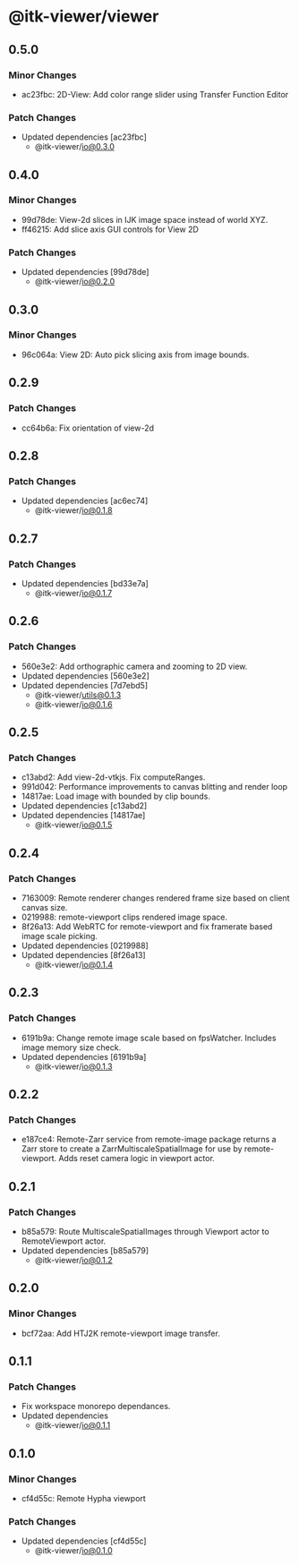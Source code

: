 # @itk-viewer/viewer

## 0.5.0

### Minor Changes

- ac23fbc: 2D-View: Add color range slider using Transfer Function Editor

### Patch Changes

- Updated dependencies [ac23fbc]
  - @itk-viewer/io@0.3.0

## 0.4.0

### Minor Changes

- 99d78de: View-2d slices in IJK image space instead of world XYZ.
- ff46215: Add slice axis GUI controls for View 2D

### Patch Changes

- Updated dependencies [99d78de]
  - @itk-viewer/io@0.2.0

## 0.3.0

### Minor Changes

- 96c064a: View 2D: Auto pick slicing axis from image bounds.

## 0.2.9

### Patch Changes

- cc64b6a: Fix orientation of view-2d

## 0.2.8

### Patch Changes

- Updated dependencies [ac6ec74]
  - @itk-viewer/io@0.1.8

## 0.2.7

### Patch Changes

- Updated dependencies [bd33e7a]
  - @itk-viewer/io@0.1.7

## 0.2.6

### Patch Changes

- 560e3e2: Add orthographic camera and zooming to 2D view.
- Updated dependencies [560e3e2]
- Updated dependencies [7d7ebd5]
  - @itk-viewer/utils@0.1.3
  - @itk-viewer/io@0.1.6

## 0.2.5

### Patch Changes

- c13abd2: Add view-2d-vtkjs. Fix computeRanges.
- 991d042: Performance improvements to canvas blitting and render loop
- 14817ae: Load image with bounded by clip bounds.
- Updated dependencies [c13abd2]
- Updated dependencies [14817ae]
  - @itk-viewer/io@0.1.5

## 0.2.4

### Patch Changes

- 7163009: Remote renderer changes rendered frame size based on client canvas size.
- 0219988: remote-viewport clips rendered image space.
- 8f26a13: Add WebRTC for remote-viewport and fix framerate based image scale picking.
- Updated dependencies [0219988]
- Updated dependencies [8f26a13]
  - @itk-viewer/io@0.1.4

## 0.2.3

### Patch Changes

- 6191b9a: Change remote image scale based on fpsWatcher. Includes image memory size check.
- Updated dependencies [6191b9a]
  - @itk-viewer/io@0.1.3

## 0.2.2

### Patch Changes

- e187ce4: Remote-Zarr service from remote-image package returns a Zarr store to create a ZarrMultiscaleSpatialImage for use by remote-viewport. Adds reset camera logic in viewport actor.

## 0.2.1

### Patch Changes

- b85a579: Route MultiscaleSpatialImages through Viewport actor to RemoteViewport actor.
- Updated dependencies [b85a579]
  - @itk-viewer/io@0.1.2

## 0.2.0

### Minor Changes

- bcf72aa: Add HTJ2K remote-viewport image transfer.

## 0.1.1

### Patch Changes

- Fix workspace monorepo dependances.
- Updated dependencies
  - @itk-viewer/io@0.1.1

## 0.1.0

### Minor Changes

- cf4d55c: Remote Hypha viewport

### Patch Changes

- Updated dependencies [cf4d55c]
  - @itk-viewer/io@0.1.0
